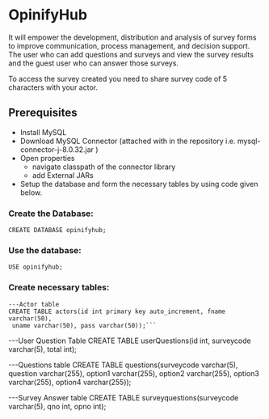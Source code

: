 # OpinifyHub
It will empower the development, distribution and analysis of survey forms to improve communication, process management, and decision support.
The user who can add questions and surveys and view the survey results and the guest user who can answer those surveys.

To access the survey created you need to share survey code of 5 characters with your actor.
## Prerequisites
- Install MySQL
- Download MySQL Connector (attached with in the repository i.e. mysql-connector-j-8.0.32.jar )
- Open properties 
  - navigate classpath of the connector library
  - add External JARs
- Setup the database and form the necessary tables by using code given below.

### Create the Database:
`CREATE DATABASE opinifyhub;`
### Use the database:
`USE opinifyhub;`
### Create necessary tables:
```
---Actor table
CREATE TABLE actors(id int primary key auto_increment, fname varchar(50),
 uname varchar(50), pass varchar(50));```
```


---User Question Table
CREATE TABLE userQuestions(id int, surveycode varchar(5), total int);

---Questions table
CREATE TABLE questions(surveycode varchar(5), question varchar(255), 
option1 varchar(255), option2 varchar(255), option3 varchar(255), 
option4 varchar(255)); 

---Survey Answer table
CREATE TABLE surveyquestions(surveycode varchar(5), qno int, opno int);
```
